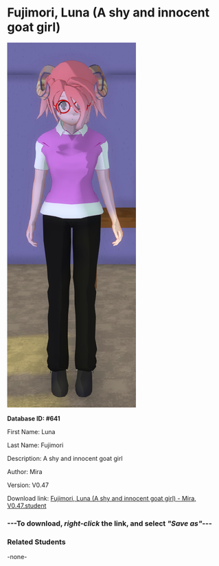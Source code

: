 # Fujimori, Luna (A shy and innocent goat girl)

<img src="Files/Fujimori, Luna (A shy and innocent goat girl).png" title="Fujimori, Luna (A shy and innocent goat girl) - Mira, V0.47">

**Database ID: #641**

First Name: Luna

Last Name: Fujimori

Description: A shy and innocent goat girl

Author: Mira

Version: V0.47

Download link: <a href="https://raw.githubusercontent.com/Arbiter1223/Daigaku-Gurashi-Custom-Students/master/Students/Files/Fujimori%2C%20Luna%20(A%20shy%20and%20innocent%20goat%20girl)%20-%20Mira%2C%20V0.47.student">Fujimori, Luna (A shy and innocent goat girl) - Mira, V0.47.student</a>

### ---**To download, _right-click_ the link, and select _"Save as"_**---

### Related Students

-none-
